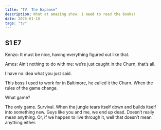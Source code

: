 ```yaml
---
title: "TV: The Expanse"
description: What at amazing show. I need to read the books!
date: 2025-01-18
tags: "tv"
---
```


## S1 E7

Kenzo: It must be nice, having everything figured out like that.

Amos: Ain’t nothing to do with me: we’re just caught in the Churn, that’s all.

I have no idea what you just said.

This boss I used to work for in Baltimore, he called it the Churn. When the rules of the game change.

What game?

The only game. Survival. When the jungle tears itself down and builds itself
into something new. Guys like you and me, we end up dead. Doesn’t really
mean anything. Or, if we happen to live through it, well that doesn’t mean anything either.
